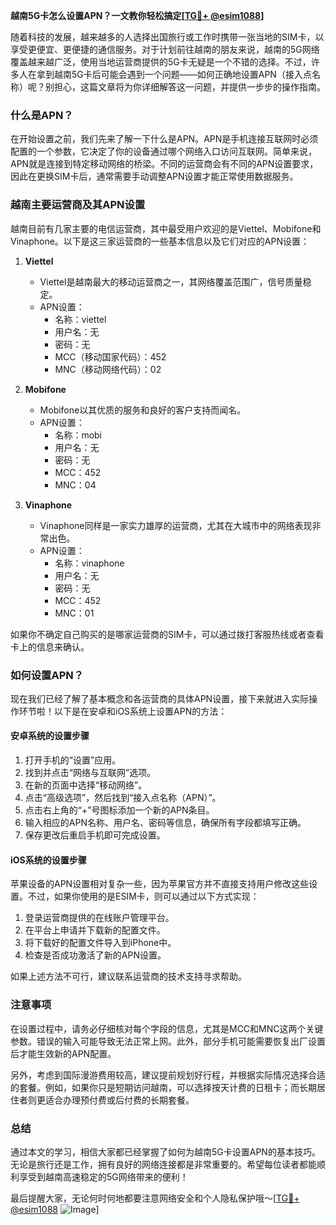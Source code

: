 **越南5G卡怎么设置APN？一文教你轻松搞定[[TG💪+ @esim1088](https://t.me/s/esim1088)]**

随着科技的发展，越来越多的人选择出国旅行或工作时携带一张当地的SIM卡，以享受更便宜、更便捷的通信服务。对于计划前往越南的朋友来说，越南的5G网络覆盖越来越广泛，使用当地运营商提供的5G卡无疑是一个不错的选择。不过，许多人在拿到越南5G卡后可能会遇到一个问题——如何正确地设置APN（接入点名称）呢？别担心，这篇文章将为你详细解答这一问题，并提供一步步的操作指南。

### 什么是APN？

在开始设置之前，我们先来了解一下什么是APN。APN是手机连接互联网时必须配置的一个参数，它决定了你的设备通过哪个网络入口访问互联网。简单来说，APN就是连接到特定移动网络的桥梁。不同的运营商会有不同的APN设置要求，因此在更换SIM卡后，通常需要手动调整APN设置才能正常使用数据服务。

### 越南主要运营商及其APN设置

越南目前有几家主要的电信运营商，其中最受用户欢迎的是Viettel、Mobifone和Vinaphone。以下是这三家运营商的一些基本信息以及它们对应的APN设置：

1. **Viettel**
   - Viettel是越南最大的移动运营商之一，其网络覆盖范围广，信号质量稳定。
   - APN设置：
     - 名称：viettel
     - 用户名：无
     - 密码：无
     - MCC（移动国家代码）：452
     - MNC（移动网络代码）：02

2. **Mobifone**
   - Mobifone以其优质的服务和良好的客户支持而闻名。
   - APN设置：
     - 名称：mobi
     - 用户名：无
     - 密码：无
     - MCC：452
     - MNC：04

3. **Vinaphone**
   - Vinaphone同样是一家实力雄厚的运营商，尤其在大城市中的网络表现非常出色。
   - APN设置：
     - 名称：vinaphone
     - 用户名：无
     - 密码：无
     - MCC：452
     - MNC：01

如果你不确定自己购买的是哪家运营商的SIM卡，可以通过拨打客服热线或者查看卡上的信息来确认。

### 如何设置APN？

现在我们已经了解了基本概念和各运营商的具体APN设置，接下来就进入实际操作环节啦！以下是在安卓和iOS系统上设置APN的方法：

#### 安卓系统的设置步骤

1. 打开手机的“设置”应用。
2. 找到并点击“网络与互联网”选项。
3. 在新的页面中选择“移动网络”。
4. 点击“高级选项”，然后找到“接入点名称（APN）”。
5. 点击右上角的“+”号图标添加一个新的APN条目。
6. 输入相应的APN名称、用户名、密码等信息，确保所有字段都填写正确。
7. 保存更改后重启手机即可完成设置。

#### iOS系统的设置步骤

苹果设备的APN设置相对复杂一些，因为苹果官方并不直接支持用户修改这些设置。不过，如果你使用的是ESIM卡，则可以通过以下方式实现：

1. 登录运营商提供的在线账户管理平台。
2. 在平台上申请并下载新的配置文件。
3. 将下载好的配置文件导入到iPhone中。
4. 检查是否成功激活了新的APN设置。

如果上述方法不可行，建议联系运营商的技术支持寻求帮助。

### 注意事项

在设置过程中，请务必仔细核对每个字段的信息，尤其是MCC和MNC这两个关键参数。错误的输入可能导致无法正常上网。此外，部分手机可能需要恢复出厂设置后才能生效新的APN配置。

另外，考虑到国际漫游费用较高，建议提前规划好行程，并根据实际情况选择合适的套餐。例如，如果你只是短期访问越南，可以选择按天计费的日租卡；而长期居住者则更适合办理预付费或后付费的长期套餐。

### 总结

通过本文的学习，相信大家都已经掌握了如何为越南5G卡设置APN的基本技巧。无论是旅行还是工作，拥有良好的网络连接都是非常重要的。希望每位读者都能顺利享受到越南高速稳定的5G网络带来的便利！

最后提醒大家，无论何时何地都要注意网络安全和个人隐私保护哦～[[TG💪+ @esim1088](https://t.me/s/esim1088) ![Image](https://i.postimg.cc/4NQfJmqS/Snipaste-2025-05-13-00-14-12.png)]